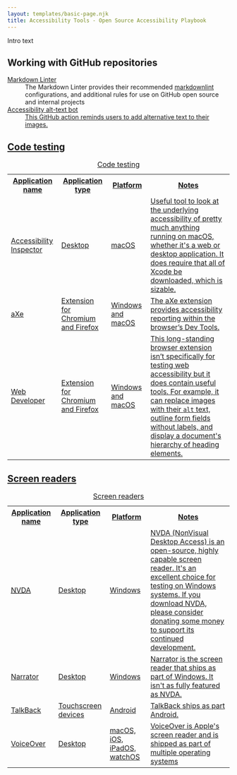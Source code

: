 ```yaml
---
layout: templates/basic-page.njk
title: Accessibility Tools - Open Source Accessibility Playbook
---
```


<p>Intro text</p>

<h2>Working with GitHub repositories</h2>

<dl>
	<dt><a href="https://github.com/github/markdownlint-github">Markdown Linter</a></dt>
	<dd>The Markdown Linter provides their recommended <a href="https://github.com/DavidAnson/markdownlint">markdownlint</a> configurations, and additional rules for use on GitHub open source and internal projects</dd>
	<dt><a href="https://github.com/marketplace/actions/accessibility-alt-text-bot">Accessibility alt-text bot</dt>
	<dd>This GitHub action reminds users to add alternative text to their images.</dd>
</dl>

<h2>Code testing</h2>

<div aria-labelledby="code-testing-caption" class="scrollable" role="group" tabindex="0">
	<table class="table">
		<caption id="code-testing-caption">Code testing</caption>
		<tr>
			<th>Application name</th>
			<th>Application type</th>
			<th>Platform</th>
			<th>Notes</th>
		</tr>
		<tr>
			<td>
				<a href="https://developer.apple.com/library/mac/documentation/Accessibility/Conceptual/AccessibilityMacOSX/OSXAXTestingApps.html">Accessibility Inspector</a>
			</td>
			<td>Desktop</td>
			<td>macOS</td>
			<td>Useful tool to look at the underlying accessibility of pretty much anything running on macOS, whether it's a web or desktop application. It does require that all of Xcode be downloaded, which is sizable.</td>
		</tr>
		<tr>
			<td>
				<a href="https://www.deque.com/axe/browser-extensions/">aXe</a>
			</td>
			<td>Extension for Chromium and Firefox</td>
			<td>Windows and macOS</td>
			<td>The aXe extension provides accessibility reporting within the browser’s Dev Tools.</td>
		</tr>
		<tr>
			<td><a href="https://chrispederick.com/work/web-developer/">Web Developer</a></td>
			<td>Extension for Chromium and Firefox</td>
			<td>Windows and macOS</td>
			<td>This long-standing browser extension isn’t specifically for testing web accessibility but it does contain useful tools. For example, it can replace images with their <code class="language-markup">alt</code> text, outline form fields without labels, and display a document's hierarchy of heading elements.</td>
		</tr>
	</table>
</div>

<h2>Screen readers</h2>

<div aria-labelledby="screen-readers-caption" class="scrollable" role="group" tabindex="0">
	<table className="table a11y-tools">
		<caption id="screen-readers-caption">Screen readers</caption>
		<tr>
			<th>Application name</th>
			<th>Application type</th>
			<th>Platform</th>
			<th>Notes</th>
		</tr>
		<tr>
			<td>
				<a href="http://www.nvaccess.org/">
					<abbr title="NonVisual Desktop Access">NVDA</abbr>
				</a>
			</td>
			<td>Desktop</td>
			<td>Windows</td>
			<td>
				NVDA (NonVisual Desktop Access) is an open-source, highly capable screen reader. It's an excellent choice for testing on Windows systems. If you download NVDA, please consider donating some money to support its continued development. 
			</td>
		</tr>
		<tr>
			<td>
				<a href="https://support.microsoft.com/en-us/help/17173/windows-10-hear-text-read-aloud">
					Narrator
				</a>
			</td>
			<td>Desktop</td>
			<td>Windows</td>
			<td>Narrator is the screen reader that ships as part of Windows. It isn't as fully featured as NVDA.
			</td>
		</tr>
		<tr>
			<td>
				<a href="https://support.google.com/accessibility/android/answer/6007100?hl=en">
					TalkBack
				</a>
			</td>
			<td>Touchscreen devices</td>
			<td>Android</td>
			<td>TalkBack ships as part Android.</td>
		</tr>
		<tr>
			<td>
				<a href="https://www.apple.com/accessibility/osx/voiceover/">
					VoiceOver
				</a>
			</td>
			<td>Desktop</td>
			<td>macOS, iOS, iPadOS, watchOS</td>
			<td>
				VoiceOver is Apple's screen reader and is shipped as part of multiple operating systems
			</td>
		</tr>
	</table>
</div>
